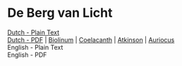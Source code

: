 # De Berg van Licht

[Dutch - Plain Text](full-text-dutch.md)  
[Dutch - PDF](https://cdn.solaranamnesis.com/LouisCouperus/couperus_berg_licht_1906_dutch.pdf) | [Biolinum](https://cdn.solaranamnesis.com/LouisCouperus/couperus_berg_licht_1906_dutch_biolinum.pdf) | [Coelacanth](https://cdn.solaranamnesis.com/LouisCouperus/couperus_berg_licht_1906_dutch_coelacanth.pdf) | [Atkinson](https://cdn.solaranamnesis.com/LouisCouperus/couperus_berg_licht_1906_dutch_atkinson.pdf) | [Auriocus](https://cdn.solaranamnesis.com/LouisCouperus/couperus_berg_licht_1906_dutch_aurical.pdf)  
English - Plain Text  
English - PDF
